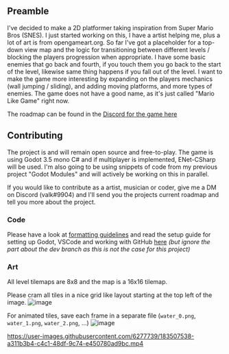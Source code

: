 ## Preamble
I've decided to make a 2D platformer taking inspiration from Super Mario Bros (SNES). I just started working on this, I have a artist helping me, plus a lot of art is from opengameart.org. So far I've got a placeholder for a top-down view map and the logic for transitioning between different levels / blocking the players progression when appropriate. I have some basic enemies that go back and fourth, if you touch them you go back to the start of the level, likewise same thing happens if you fall out of the level. I want to make the game more interesting by expanding on the players mechanics (wall jumping / sliding), and adding moving platforms, and more types of enemies. The game does not have a good name, as it's just called "Mario Like Game" right now.

The roadmap can be found in the [Discord for the game here](https://discord.gg/5frafxrwwd)

## Contributing
The project is and will remain open source and free-to-play. The game is using Godot 3.5 mono C# and if multiplayer is implemented, ENet-CSharp will be used. I'm also going to be using snippets of code from my previous project "Godot Modules" and will actively be working on this in parallel.

If you would like to contribute as a artist, musician or coder, give me a DM on Discord (valk#9904) and I'll send you the projects current roadmap and tell you more about the project.

### Code
Please have a look at [formatting guidelines](https://github.com/GodotModules/GodotModulesCSharp/blob/main/.github/FORMATTING_GUIDELINES.md) and read the setup guide for setting up Godot, VSCode and working with GitHub [here](https://github.com/GodotModules/GodotModulesCSharp/blob/main/.github/CONTRIBUTING.md) *(but ignore the part about the dev branch as this is not the case for this project)*

### Art
All level tilemaps are 8x8 and the map is a 16x16 tilemap. 

Please cram all tiles in a nice grid like layout starting at the top left of the image.
![image](https://user-images.githubusercontent.com/6277739/183508968-b2f67d5d-7df6-4295-bec0-61b8e72ee718.png)

For animated tiles, save each frame in a separate file (`water_0.png`, `water_1.png`, `water_2.png`, ...)
![image](https://user-images.githubusercontent.com/6277739/183509095-3d6e3dce-7abe-4e8a-ac4d-cf1f3a32b330.png)

https://user-images.githubusercontent.com/6277739/183507538-a311b3b4-c4c1-48df-9c74-e450780ad9bc.mp4
